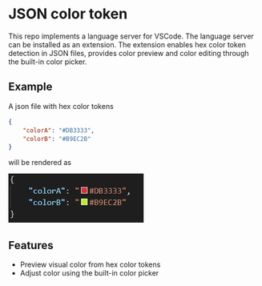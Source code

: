 # JSON color token

This repo implements a language server for VSCode. The language server can be installed as an extension. The extension enables hex color token detection in JSON files, provides color preview and color editing through the built-in color picker.

## Example

A json file with hex color tokens

```json
{
	"colorA": "#DB3333",
	"colorB": "#B9EC2B"
}
```

will be rendered as

![rendered-sample](./testfiles/readme-sample-json.jpg)


## Features

- Preview visual color from hex color tokens
- Adjust color using the built-in color picker